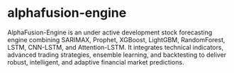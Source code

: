 # alphafusion-engine
AlphaFusion-Engine is an under active development stock forecasting engine combining SARIMAX, Prophet, XGBoost, LightGBM, RandomForest, LSTM, CNN-LSTM, and Attention-LSTM. It integrates technical indicators, advanced trading strategies, ensemble learning, and backtesting to deliver robust, intelligent, and adaptive financial market predictions.
